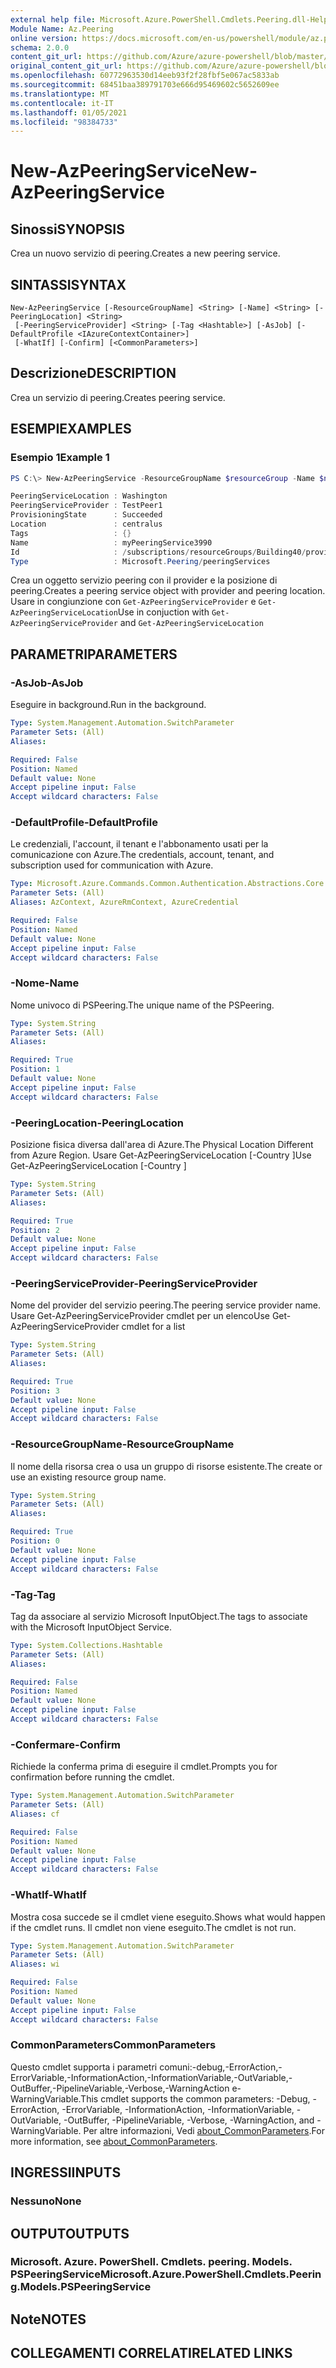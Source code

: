 ```yaml
---
external help file: Microsoft.Azure.PowerShell.Cmdlets.Peering.dll-Help.xml
Module Name: Az.Peering
online version: https://docs.microsoft.com/en-us/powershell/module/az.peering/new-azpeeringservice
schema: 2.0.0
content_git_url: https://github.com/Azure/azure-powershell/blob/master/src/Peering/Peering/help/New-AzPeeringService.md
original_content_git_url: https://github.com/Azure/azure-powershell/blob/master/src/Peering/Peering/help/New-AzPeeringService.md
ms.openlocfilehash: 60772963530d14eeb93f2f28fbf5e067ac5833ab
ms.sourcegitcommit: 68451baa389791703e666d95469602c5652609ee
ms.translationtype: MT
ms.contentlocale: it-IT
ms.lasthandoff: 01/05/2021
ms.locfileid: "98384733"
---
```

# <span data-ttu-id="2ed40-101">New-AzPeeringService</span><span class="sxs-lookup"><span data-stu-id="2ed40-101">New-AzPeeringService</span></span>

## <span data-ttu-id="2ed40-102">Sinossi</span><span class="sxs-lookup"><span data-stu-id="2ed40-102">SYNOPSIS</span></span>
<span data-ttu-id="2ed40-103">Crea un nuovo servizio di peering.</span><span class="sxs-lookup"><span data-stu-id="2ed40-103">Creates a new peering service.</span></span>

## <span data-ttu-id="2ed40-104">SINTASSI</span><span class="sxs-lookup"><span data-stu-id="2ed40-104">SYNTAX</span></span>

```
New-AzPeeringService [-ResourceGroupName] <String> [-Name] <String> [-PeeringLocation] <String>
 [-PeeringServiceProvider] <String> [-Tag <Hashtable>] [-AsJob] [-DefaultProfile <IAzureContextContainer>]
 [-WhatIf] [-Confirm] [<CommonParameters>]
```

## <span data-ttu-id="2ed40-105">Descrizione</span><span class="sxs-lookup"><span data-stu-id="2ed40-105">DESCRIPTION</span></span>
<span data-ttu-id="2ed40-106">Crea un servizio di peering.</span><span class="sxs-lookup"><span data-stu-id="2ed40-106">Creates peering service.</span></span>

## <span data-ttu-id="2ed40-107">ESEMPI</span><span class="sxs-lookup"><span data-stu-id="2ed40-107">EXAMPLES</span></span>

### <span data-ttu-id="2ed40-108">Esempio 1</span><span class="sxs-lookup"><span data-stu-id="2ed40-108">Example 1</span></span>
```powershell
PS C:\> New-AzPeeringService -ResourceGroupName $resourceGroup -Name $name -Location $loc -PeeringServiceProvider $provider

PeeringServiceLocation : Washington
PeeringServiceProvider : TestPeer1
ProvisioningState      : Succeeded
Location               : centralus
Tags                   : {}
Name                   : myPeeringService3990
Id                     : /subscriptions/resourceGroups/Building40/providers/Microsoft.Peering/peeringServices/myPeeringService3990
Type                   : Microsoft.Peering/peeringServices
```

<span data-ttu-id="2ed40-109">Crea un oggetto servizio peering con il provider e la posizione di peering.</span><span class="sxs-lookup"><span data-stu-id="2ed40-109">Creates a peering service object with provider and peering location.</span></span> <span data-ttu-id="2ed40-110">Usare in congiunzione con `Get-AzPeeringServiceProvider` e `Get-AzPeeringServiceLocation`</span><span class="sxs-lookup"><span data-stu-id="2ed40-110">Use in conjuction with `Get-AzPeeringServiceProvider` and `Get-AzPeeringServiceLocation`</span></span>

## <span data-ttu-id="2ed40-111">PARAMETRI</span><span class="sxs-lookup"><span data-stu-id="2ed40-111">PARAMETERS</span></span>

### <span data-ttu-id="2ed40-112">-AsJob</span><span class="sxs-lookup"><span data-stu-id="2ed40-112">-AsJob</span></span>
<span data-ttu-id="2ed40-113">Eseguire in background.</span><span class="sxs-lookup"><span data-stu-id="2ed40-113">Run in the background.</span></span>

```yaml
Type: System.Management.Automation.SwitchParameter
Parameter Sets: (All)
Aliases:

Required: False
Position: Named
Default value: None
Accept pipeline input: False
Accept wildcard characters: False
```

### <span data-ttu-id="2ed40-114">-DefaultProfile</span><span class="sxs-lookup"><span data-stu-id="2ed40-114">-DefaultProfile</span></span>
<span data-ttu-id="2ed40-115">Le credenziali, l'account, il tenant e l'abbonamento usati per la comunicazione con Azure.</span><span class="sxs-lookup"><span data-stu-id="2ed40-115">The credentials, account, tenant, and subscription used for communication with Azure.</span></span>

```yaml
Type: Microsoft.Azure.Commands.Common.Authentication.Abstractions.Core.IAzureContextContainer
Parameter Sets: (All)
Aliases: AzContext, AzureRmContext, AzureCredential

Required: False
Position: Named
Default value: None
Accept pipeline input: False
Accept wildcard characters: False
```

### <span data-ttu-id="2ed40-116">-Nome</span><span class="sxs-lookup"><span data-stu-id="2ed40-116">-Name</span></span>
<span data-ttu-id="2ed40-117">Nome univoco di PSPeering.</span><span class="sxs-lookup"><span data-stu-id="2ed40-117">The unique name of the PSPeering.</span></span>

```yaml
Type: System.String
Parameter Sets: (All)
Aliases:

Required: True
Position: 1
Default value: None
Accept pipeline input: False
Accept wildcard characters: False
```

### <span data-ttu-id="2ed40-118">-PeeringLocation</span><span class="sxs-lookup"><span data-stu-id="2ed40-118">-PeeringLocation</span></span>
<span data-ttu-id="2ed40-119">Posizione fisica diversa dall'area di Azure.</span><span class="sxs-lookup"><span data-stu-id="2ed40-119">The Physical Location Different from Azure Region.</span></span> <span data-ttu-id="2ed40-120">Usare Get-AzPeeringServiceLocation [-Country <country> ]</span><span class="sxs-lookup"><span data-stu-id="2ed40-120">Use Get-AzPeeringServiceLocation [-Country <country>]</span></span>

```yaml
Type: System.String
Parameter Sets: (All)
Aliases:

Required: True
Position: 2
Default value: None
Accept pipeline input: False
Accept wildcard characters: False
```

### <span data-ttu-id="2ed40-121">-PeeringServiceProvider</span><span class="sxs-lookup"><span data-stu-id="2ed40-121">-PeeringServiceProvider</span></span>
<span data-ttu-id="2ed40-122">Nome del provider del servizio peering.</span><span class="sxs-lookup"><span data-stu-id="2ed40-122">The peering service provider name.</span></span>
<span data-ttu-id="2ed40-123">Usare Get-AzPeeringServiceProvider cmdlet per un elenco</span><span class="sxs-lookup"><span data-stu-id="2ed40-123">Use Get-AzPeeringServiceProvider cmdlet for a list</span></span>

```yaml
Type: System.String
Parameter Sets: (All)
Aliases:

Required: True
Position: 3
Default value: None
Accept pipeline input: False
Accept wildcard characters: False
```

### <span data-ttu-id="2ed40-124">-ResourceGroupName</span><span class="sxs-lookup"><span data-stu-id="2ed40-124">-ResourceGroupName</span></span>
<span data-ttu-id="2ed40-125">Il nome della risorsa crea o usa un gruppo di risorse esistente.</span><span class="sxs-lookup"><span data-stu-id="2ed40-125">The create or use an existing resource group name.</span></span>

```yaml
Type: System.String
Parameter Sets: (All)
Aliases:

Required: True
Position: 0
Default value: None
Accept pipeline input: False
Accept wildcard characters: False
```

### <span data-ttu-id="2ed40-126">-Tag</span><span class="sxs-lookup"><span data-stu-id="2ed40-126">-Tag</span></span>
<span data-ttu-id="2ed40-127">Tag da associare al servizio Microsoft InputObject.</span><span class="sxs-lookup"><span data-stu-id="2ed40-127">The tags to associate with the Microsoft InputObject Service.</span></span>

```yaml
Type: System.Collections.Hashtable
Parameter Sets: (All)
Aliases:

Required: False
Position: Named
Default value: None
Accept pipeline input: False
Accept wildcard characters: False
```

### <span data-ttu-id="2ed40-128">-Confermare</span><span class="sxs-lookup"><span data-stu-id="2ed40-128">-Confirm</span></span>
<span data-ttu-id="2ed40-129">Richiede la conferma prima di eseguire il cmdlet.</span><span class="sxs-lookup"><span data-stu-id="2ed40-129">Prompts you for confirmation before running the cmdlet.</span></span>

```yaml
Type: System.Management.Automation.SwitchParameter
Parameter Sets: (All)
Aliases: cf

Required: False
Position: Named
Default value: None
Accept pipeline input: False
Accept wildcard characters: False
```

### <span data-ttu-id="2ed40-130">-WhatIf</span><span class="sxs-lookup"><span data-stu-id="2ed40-130">-WhatIf</span></span>
<span data-ttu-id="2ed40-131">Mostra cosa succede se il cmdlet viene eseguito.</span><span class="sxs-lookup"><span data-stu-id="2ed40-131">Shows what would happen if the cmdlet runs.</span></span>
<span data-ttu-id="2ed40-132">Il cmdlet non viene eseguito.</span><span class="sxs-lookup"><span data-stu-id="2ed40-132">The cmdlet is not run.</span></span>

```yaml
Type: System.Management.Automation.SwitchParameter
Parameter Sets: (All)
Aliases: wi

Required: False
Position: Named
Default value: None
Accept pipeline input: False
Accept wildcard characters: False
```

### <span data-ttu-id="2ed40-133">CommonParameters</span><span class="sxs-lookup"><span data-stu-id="2ed40-133">CommonParameters</span></span>
<span data-ttu-id="2ed40-134">Questo cmdlet supporta i parametri comuni:-debug,-ErrorAction,-ErrorVariable,-InformationAction,-InformationVariable,-OutVariable,-OutBuffer,-PipelineVariable,-Verbose,-WarningAction e-WarningVariable.</span><span class="sxs-lookup"><span data-stu-id="2ed40-134">This cmdlet supports the common parameters: -Debug, -ErrorAction, -ErrorVariable, -InformationAction, -InformationVariable, -OutVariable, -OutBuffer, -PipelineVariable, -Verbose, -WarningAction, and -WarningVariable.</span></span> <span data-ttu-id="2ed40-135">Per altre informazioni, Vedi [about_CommonParameters](http://go.microsoft.com/fwlink/?LinkID=113216).</span><span class="sxs-lookup"><span data-stu-id="2ed40-135">For more information, see [about_CommonParameters](http://go.microsoft.com/fwlink/?LinkID=113216).</span></span>

## <span data-ttu-id="2ed40-136">INGRESSI</span><span class="sxs-lookup"><span data-stu-id="2ed40-136">INPUTS</span></span>

### <span data-ttu-id="2ed40-137">Nessuno</span><span class="sxs-lookup"><span data-stu-id="2ed40-137">None</span></span>

## <span data-ttu-id="2ed40-138">OUTPUT</span><span class="sxs-lookup"><span data-stu-id="2ed40-138">OUTPUTS</span></span>

### <span data-ttu-id="2ed40-139">Microsoft. Azure. PowerShell. Cmdlets. peering. Models. PSPeeringService</span><span class="sxs-lookup"><span data-stu-id="2ed40-139">Microsoft.Azure.PowerShell.Cmdlets.Peering.Models.PSPeeringService</span></span>

## <span data-ttu-id="2ed40-140">Note</span><span class="sxs-lookup"><span data-stu-id="2ed40-140">NOTES</span></span>

## <span data-ttu-id="2ed40-141">COLLEGAMENTI CORRELATI</span><span class="sxs-lookup"><span data-stu-id="2ed40-141">RELATED LINKS</span></span>
